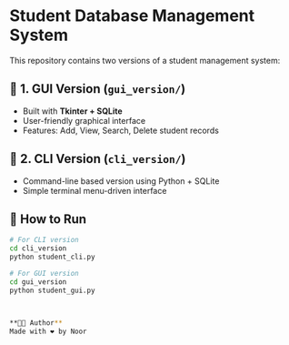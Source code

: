 # Student Database Management System

This repository contains two versions of a student management system:

## 🔹 1. GUI Version (`gui_version/`)
- Built with **Tkinter + SQLite**
- User-friendly graphical interface
- Features: Add, View, Search, Delete student records

## 🔹 2. CLI Version (`cli_version/`)
- Command-line based version using Python + SQLite
- Simple terminal menu-driven interface

## 🚀 How to Run
```bash
# For CLI version
cd cli_version
python student_cli.py

# For GUI version
cd gui_version
python student_gui.py



**👨‍💻 Author**
Made with ❤️ by Noor


